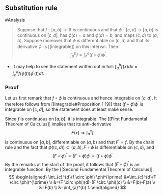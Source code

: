 ## Substitution rule
#Analysis 

>Suppose that $f:[a, b] \rightarrow \mathbb{R}$ is continuous and that $\phi:[c, d] \rightarrow[a, b]$ is continuous on $[c, d]$, has $\phi(c)=a$ and $\phi(d)=b$, and maps $(c, d)$ to $(a, b) .$ Suppose moreover that $\phi$ is differentiable on $(c, d)$ and that its
derivative $\phi^{\prime}$ is [[integrable]] on this interval. Then
>$$
\int_{a}^{b} f=\int_{c}^{d}(f \circ \phi) \phi^{\prime} .
>$$
- It may help to see the statement written out in full: $\int_{a}^{b} f(x) d x=\int_{c}^{d} f(\phi(t)) \phi^{\prime}(t) d t$.


### Proof
Let us first remark that $f \circ \phi$ is continuous and hence integrable on $[c, d]$. It therefore follows from [[Integrable#Proposition 1 19]] that $(f \circ \phi) \phi^{\prime}$ is integrable on $[c, d]$, so the statement does at least make sense.

Since $f$ is continuous on $[a, b]$, it is integrable. The [[First Fundamental Theorem of Calculus]] implies that its anti-derivative
$$
F(x):=\int_{a}^{x} f
$$
is continuous on $[a, b]$, differentiable on $(a, b)$ and that $F^{\prime}=f$. By the chain rule and the fact that $\phi((c, d)) \subset(a, b), F \circ \phi$ is differentiable on $(c, d)$, and
$$
(F \circ \phi)^{\prime}=\left(F^{\prime} \circ \phi\right) \phi^{\prime}=(f \circ \phi) \phi^{\prime}
$$
By the remarks at the start of the proof, it follows that $(F \circ \phi)^{\prime}$ is an integrable function. By the [[Second Fundamental Theorem of Calculus]],
$$
\begin{aligned}
\int_{c}^{d}(f \circ \phi) \phi^{\prime} &=\int_{c}^{d}(F \circ \phi)^{\prime} \\
&=(F \circ \phi)(d)-(F \circ \phi)(c) \\
&=F(b)-F(a) \\
&=F(b) \\
&=\int_{a}^{b} f.
\end{aligned}
$$